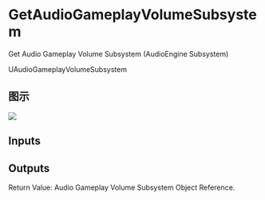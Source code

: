 # GetAudioGameplayVolumeSubsystem

Get Audio Gameplay Volume Subsystem (AudioEngine Subsystem)

UAudioGameplayVolumeSubsystem

## 图示

![]($-20221218-18084774.png)

## Inputs

## Outputs

Return Value: Audio Gameplay Volume Subsystem Object Reference.

